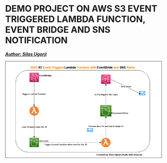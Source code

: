 # DEMO PROJECT ON AWS S3 EVENT TRIGGERED LAMBDA FUNCTION, EVENT BRIDGE AND SNS NOTIFICATION

**_[Author: Silas Ugorji](https://www.linkedin.com/in/silas-ugorji/)_**

![alt text](https://github.com/silas247/AWS_S3_Lambda_Data_Transformation/blob/main/AWS_S3_Project.png?raw=true)
